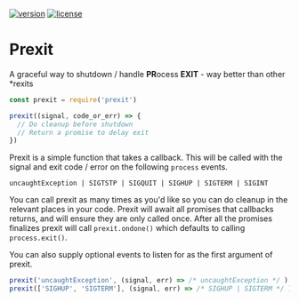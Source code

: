 [![version](https://img.shields.io/npm/v/prexit.svg)]() [![license](https://img.shields.io/github/license/porsager/prexit.svg)]()

# Prexit 

A graceful way to shutdown / handle **PR**ocess **EXIT** - way better than other \*rexits

```js
const prexit = require('prexit')

prexit((signal, code_or_err) => {
  // Do cleanup before shutdown
  // Return a promise to delay exit
})
```

Prexit is a simple function that takes a callback. This will be called with the signal and exit code / error on the following `process` events.

`uncaughtException | SIGTSTP | SIGQUIT | SIGHUP | SIGTERM | SIGINT`

You can call prexit as many times as you'd like so you can do cleanup in the relevant places in your code. Prexit will await all promises that callbacks returns, and will ensure they are only called once. After all the promises finalizes prexit will call `prexit.ondone()` which defaults to calling `process.exit()`.

You can also supply optional events to listen for as the first argument of prexit.
 
```js
prexit('uncaughtException', (signal, err) => /* uncaughtException */ )
prexit(['SIGHUP', 'SIGTERM'], (signal, err) => /* SIGHUP | SIGTERM */ )
````
